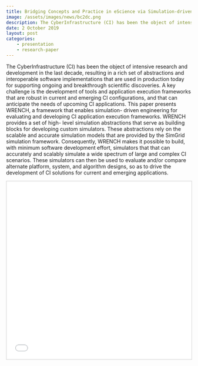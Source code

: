 ```yaml
---
title: Bridging Concepts and Practice in eScience via Simulation-driven Engineering
image: /assets/images/news/bc2dc.png
description: The CyberInfrastructure (CI) has been the object of intensive research and development in the last decade, resulting in a rich set of abstractions and interoperable software implementations that are used in production today for supporting ongoing and breakthrough scientific discoveries. A key challenge is the development of tools and application execution frameworks that are robust in current and emerging CI configurations, and that can anticipate the needs of upcoming CI applications. This paper presents WRENCH, a framework that enables simulation- driven engineering for evaluating and developing CI application execution frameworks. WRENCH provides a set of high- level simulation abstractions that serve as building blocks for developing custom simulators. These abstractions rely on the scalable and accurate simulation models that are provided by the SimGrid simulation framework. Consequently, WRENCH makes it possible to build, with minimum software development effort, simulators that that can accurately and scalably simulate a wide spectrum of large and complex CI scenarios. These simulators can then be used to evaluate and/or compare alternate platform, system, and algorithm designs, so as to drive the development of CI solutions for current and emerging applications.
date: 2 October 2019
layout: post
categories:
    - presentation
    - research-paper
---
```


The CyberInfrastructure (CI) has been the object of intensive research and development in the last decade, resulting in a rich set of abstractions and interoperable software implementations that are used in production today for supporting ongoing and breakthrough scientific discoveries. A key challenge is the development of tools and application execution frameworks that are robust in current and emerging CI configurations, and that can anticipate the needs of upcoming CI applications. This paper presents WRENCH, a framework that enables simulation- driven engineering for evaluating and developing CI application execution frameworks. WRENCH provides a set of high- level simulation abstractions that serve as building blocks for developing custom simulators. These abstractions rely on the scalable and accurate simulation models that are provided by the SimGrid simulation framework. Consequently, WRENCH makes it possible to build, with minimum software development effort, simulators that that can accurately and scalably simulate a wide spectrum of large and complex CI scenarios. These simulators can then be used to evaluate and/or compare alternate platform, system, and algorithm designs, so as to drive the development of CI solutions for current and emerging applications.

<iframe src="//www.slideshare.net/slideshow/embed_code/key/QjIA6rrfVAexP" width="595" height="485" frameborder="0" marginwidth="0" marginheight="0" scrolling="no" style="border:1px solid #CCC; border-width:1px; margin-bottom:5px; max-width: 100%;" allowfullscreen> </iframe> <div style="margin-bottom:5px"></div>
